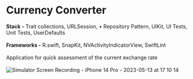 # Currency Converter

**Stack -** Trait collections, URLSession, • Repository Pattern, UIKit, UI Tests, Unit Tests,
UserDefaults <br />
<br />
**Frameworks -** R.swift, SnapKit, NVActivityIndicatorView, SwiftLint <br />
<br />
Application for quick assessment of the current exchange rate <br />
<br />
![Simulator Screen Recording - iPhone 14 Pro - 2023-05-13 at 17 10 14](https://github.com/JJefro/CurrencyConverter/assets/76252759/77dde79c-5c6a-4a79-ae74-79da1d07f232)
